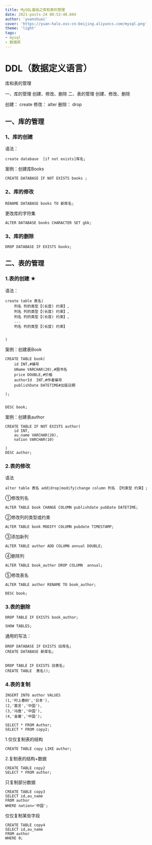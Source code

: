 ```yaml
---
title: MySQL基础之库和表的管理
date: 2021-posts-24 08:53:48.604
author: 'yuanshuai'
cover: 'https://yuan-halo.oss-cn-beijing.aliyuncs.com/mysql.png'
theme: 'light'
tags: 
- mysql
- 数据库
---
```


# DDL（数据定义语言）

库和表的管理

一、库的管理
创建、修改、删除
二、表的管理
创建、修改、删除

创建： create
修改： alter
删除： drop

## 一、库的管理

### 1、库的创建

语法：

```mysql
create database  [if not exists]库名;
```


案例：创建库Books

```mysql
CREATE DATABASE IF NOT EXISTS books ;
```

### 2、库的修改

```mysql
RENAME DATABASE books TO 新库名;
```

更改库的字符集

```mysql
ALTER DATABASE books CHARACTER SET gbk;
```

### 3、库的删除

```mysql
DROP DATABASE IF EXISTS books;
```

## 二、表的管理

### 1.表的创建 ★

语法：

```mysql
create table 表名(
	列名 列的类型【(长度) 约束】,
	列名 列的类型【(长度) 约束】,
	列名 列的类型【(长度) 约束】,
	...
	列名 列的类型【(长度) 约束】


)
```


案例：创建表Book

```mysql
CREATE TABLE book(
	id INT,#编号
	bName VARCHAR(20),#图书名
	price DOUBLE,#价格
	authorId  INT,#作者编号
	publishDate DATETIME#出版日期

);


DESC book;
```

案例：创建表author

```mysql
CREATE TABLE IF NOT EXISTS author(
	id INT,
	au_name VARCHAR(20),
	nation VARCHAR(10)

)
DESC author;
```

### 2.表的修改

语法

```mysql
alter table 表名 add|drop|modify|change column 列名 【列类型 约束】;
```

①修改列名

```mysql
ALTER TABLE book CHANGE COLUMN publishdate pubDate DATETIME;
```

②修改列的类型或约束

```mysql
ALTER TABLE book MODIFY COLUMN pubdate TIMESTAMP;
```

③添加新列

```mysql
ALTER TABLE author ADD COLUMN annual DOUBLE; 
```

④删除列

```mysql
ALTER TABLE book_author DROP COLUMN  annual;
```

⑤修改表名

```mysql
ALTER TABLE author RENAME TO book_author;

DESC book;
```

### 3.表的删除

```mysql
DROP TABLE IF EXISTS book_author;

SHOW TABLES;
```


通用的写法：

```mysql
DROP DATABASE IF EXISTS 旧库名;
CREATE DATABASE 新库名;


DROP TABLE IF EXISTS 旧表名;
CREATE TABLE  表名();
```

### 4.表的复制

```mysql
INSERT INTO author VALUES
(1,'村上春树','日本'),
(2,'莫言','中国'),
(3,'冯唐','中国'),
(4,'金庸','中国');

SELECT * FROM Author;
SELECT * FROM copy2;
```

1.仅仅复制表的结构

```mysql
CREATE TABLE copy LIKE author;
```

2.复制表的结构+数据

```mysql
CREATE TABLE copy2 
SELECT * FROM author;
```

只复制部分数据

```mysql
CREATE TABLE copy3
SELECT id,au_name
FROM author 
WHERE nation='中国';
```


仅仅复制某些字段

```mysql
CREATE TABLE copy4 
SELECT id,au_name
FROM author
WHERE 0;
```